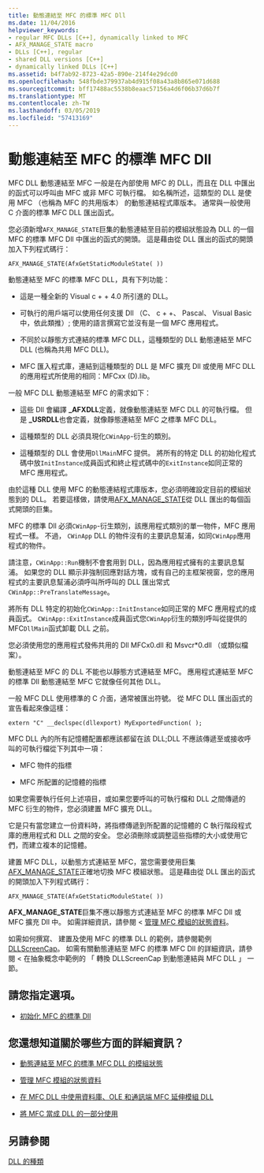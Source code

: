 ```yaml
---
title: 動態連結至 MFC 的標準 MFC Dll
ms.date: 11/04/2016
helpviewer_keywords:
- regular MFC DLLs [C++], dynamically linked to MFC
- AFX_MANAGE_STATE macro
- DLLs [C++], regular
- shared DLL versions [C++]
- dynamically linked DLLs [C++]
ms.assetid: b4f7ab92-8723-42a5-890e-214f4e29dcd0
ms.openlocfilehash: 548fbde379937ab4d915f08a43a8b865e071d688
ms.sourcegitcommit: bff17488ac5538b8eaac57156a4d6f06b37d6b7f
ms.translationtype: MT
ms.contentlocale: zh-TW
ms.lasthandoff: 03/05/2019
ms.locfileid: "57413169"
---
```

# <a name="regular-mfc-dlls-dynamically-linked-to-mfc"></a>動態連結至 MFC 的標準 MFC Dll

MFC DLL 動態連結至 MFC 一般是在內部使用 MFC 的 DLL，而且在 DLL 中匯出的函式可以呼叫由 MFC 或非 MFC 可執行檔。 如名稱所述，這類型的 DLL 是使用 MFC （也稱為 MFC 的共用版本） 的動態連結程式庫版本。 通常與一般使用 C 介面的標準 MFC DLL 匯出函式。

您必須新增`AFX_MANAGE_STATE`巨集的動態連結至目前的模組狀態設為 DLL 的一個 MFC 的標準 MFC Dll 中匯出的函式的開頭。 這是藉由從 DLL 匯出的函式的開頭加入下列程式碼行：

```
AFX_MANAGE_STATE(AfxGetStaticModuleState( ))
```

動態連結至 MFC 的標準 MFC DLL，具有下列功能：

- 這是一種全新的 Visual c + + 4.0 所引進的 DLL。

- 可執行的用戶端可以使用任何支援 Dll （C、 c + +、 Pascal、 Visual Basic 中，依此類推）; 使用的語言撰寫它並沒有是一個 MFC 應用程式。

- 不同於以靜態方式連結的標準 MFC DLL，這種類型的 DLL 動態連結至 MFC DLL (也稱為共用 MFC DLL)。

- MFC 匯入程式庫，連結到這種類型的 DLL 是 MFC 擴充 Dll 或使用 MFC DLL 的應用程式所使用的相同：MFCxx (D).lib。

一般 MFC DLL 動態連結至 MFC 的需求如下：

- 這些 Dll 會編譯 **_AFXDLL**定義，就像動態連結至 MFC DLL 的可執行檔。 但是 **_USRDLL**也會定義，就像靜態連結至 MFC 之標準 MFC DLL。

- 這種類型的 DLL 必須具現化`CWinApp`-衍生的類別。

- 這種類型的 DLL 會使用`DllMain`MFC 提供。 將所有的特定 DLL 的初始化程式碼中放`InitInstance`成員函式和終止程式碼中的`ExitInstance`如同正常的 MFC 應用程式。

由於這種 DLL 使用 MFC 的動態連結程式庫版本，您必須明確設定目前的模組狀態到的 DLL。 若要這樣做，請使用[AFX_MANAGE_STATE](../mfc/reference/extension-dll-macros.md#afx_manage_state)從 DLL 匯出的每個函式開頭的巨集。

MFC 的標準 Dll 必須`CWinApp`-衍生類別，該應用程式類別的單一物件，MFC 應用程式一樣。 不過， `CWinApp` DLL 的物件沒有的主要訊息幫浦，如同`CWinApp`應用程式的物件。

請注意，`CWinApp::Run`機制不會套用到 DLL，因為應用程式擁有的主要訊息幫浦。 如果您的 DLL 顯示非強制回應對話方塊，或有自己的主框架視窗，您的應用程式的主要訊息幫浦必須呼叫所呼叫的 DLL 匯出常式`CWinApp::PreTranslateMessage`。

將所有 DLL 特定的初始化`CWinApp::InitInstance`如同正常的 MFC 應用程式的成員函式。 `CWinApp::ExitInstance`成員函式您`CWinApp`衍生的類別呼叫從提供的 MFC`DllMain`函式卸載 DLL 之前。

您必須使用您的應用程式發佈共用的 Dll MFCx0.dll 和 Msvcr*0.dll （或類似檔案）。

動態連結至 MFC 的 DLL 不能也以靜態方式連結至 MFC。 應用程式連結至 MFC 的標準 Dll 動態連結至 MFC 它就像任何其他 DLL。

一般 MFC DLL 使用標準的 C 介面，通常被匯出符號。 從 MFC DLL 匯出函式的宣告看起來像這樣：

```
extern "C" __declspec(dllexport) MyExportedFunction( );
```

MFC DLL 內的所有記憶體配置都應該都留在該 DLL;DLL 不應該傳遞至或接收呼叫的可執行檔從下列其中一項：

- MFC 物件的指標

- MFC 所配置的記憶體的指標

如果您需要執行任何上述項目，或如果您要呼叫的可執行檔和 DLL 之間傳遞的 MFC 衍生的物件，您必須建置 MFC 擴充 DLL。

它是只有當您建立一份資料時，將指標傳遞到所配置的記憶體的 C 執行階段程式庫的應用程式和 DLL 之間的安全。 您必須刪除或調整這些指標的大小或使用它們，而建立複本的記憶體。

建置 MFC DLL，以動態方式連結至 MFC，當您需要使用巨集[AFX_MANAGE_STATE](../mfc/reference/extension-dll-macros.md#afx_manage_state)正確地切換 MFC 模組狀態。 這是藉由從 DLL 匯出的函式的開頭加入下列程式碼行：

```
AFX_MANAGE_STATE(AfxGetStaticModuleState( ))
```

**AFX_MANAGE_STATE**巨集不應以靜態方式連結至 MFC 的標準 MFC Dll 或 MFC 擴充 Dll 中。 如需詳細資訊，請參閱 <<c0> [ 管理 MFC 模組的狀態資料](../mfc/managing-the-state-data-of-mfc-modules.md)。

如需如何撰寫、 建置及使用 MFC 的標準 DLL 的範例，請參閱範例[DLLScreenCap](https://github.com/Microsoft/VCSamples/tree/master/VC2010Samples/MFC/advanced/DllScreenCap)。 如需有關動態連結至 MFC 的標準 MFC Dll 的詳細資訊，請參閱 < 在抽象概念中範例的 「 轉換 DLLScreenCap 到動態連結與 MFC DLL 」 一節。

## <a name="what-do-you-want-to-do"></a>請您指定選項。

- [初始化 MFC 的標準 Dll](../build/run-time-library-behavior.md#initializing-regular-dlls)

## <a name="what-do-you-want-to-know-more-about"></a>您還想知道關於哪些方面的詳細資訊？

- [動態連結至 MFC 的標準 MFC DLL 的模組狀態](../build/module-states-of-a-regular-dll-dynamically-linked-to-mfc.md)

- [管理 MFC 模組的狀態資料](../mfc/managing-the-state-data-of-mfc-modules.md)

- [在 MFC DLL 中使用資料庫、OLE 和通訊端 MFC 延伸模組 DLL](../build/using-database-ole-and-sockets-extension-dlls-in-regular-dlls.md)

- [將 MFC 當成 DLL 的一部分使用](../mfc/tn011-using-mfc-as-part-of-a-dll.md)

## <a name="see-also"></a>另請參閱

[DLL 的種類](../build/kinds-of-dlls.md)
